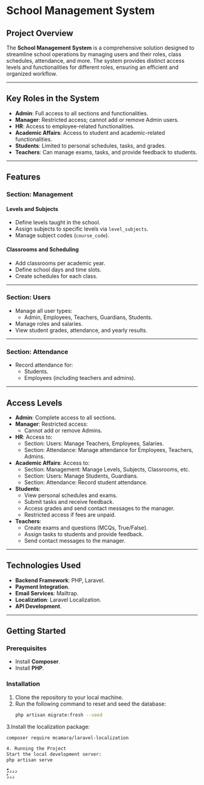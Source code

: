 # School Management System

## Project Overview

The **School Management System** is a comprehensive solution designed to streamline school operations by managing users and their roles, class schedules, attendance, and more. The system provides distinct access levels and functionalities for different roles, ensuring an efficient and organized workflow.

---

## Key Roles in the System

- **Admin**: Full access to all sections and functionalities.
- **Manager**: Restricted access; cannot add or remove Admin users.
- **HR**: Access to employee-related functionalities.
- **Academic Affairs**: Access to student and academic-related functionalities.
- **Students**: Limited to personal schedules, tasks, and grades.
- **Teachers**: Can manage exams, tasks, and provide feedback to students.

---

## Features

### **Section: Management**

#### Levels and Subjects
- Define levels taught in the school.
- Assign subjects to specific levels via `level_subjects`.
- Manage subject codes (`course_code`).

#### Classrooms and Scheduling
- Add classrooms per academic year.
- Define school days and time slots.
- Create schedules for each class.

---

### **Section: Users**
- Manage all user types:
  - Admin, Employees, Teachers, Guardians, Students.
- Manage roles and salaries.
- View student grades, attendance, and yearly results.

---

### **Section: Attendance**
- Record attendance for:
  - Students.
  - Employees (including teachers and admins).

---

## Access Levels

- **Admin**: Complete access to all sections.
- **Manager**: Restricted access:
  - Cannot add or remove Admins.
- **HR**: Access to:
  - Section: Users: Manage Teachers, Employees, Salaries.
  - Section: Attendance: Manage attendance for Employees, Teachers, Admins.
- **Academic Affairs**: Access to:
  - Section: Management: Manage Levels, Subjects, Classrooms, etc.
  - Section: Users: Manage Students, Guardians.
  - Section: Attendance: Record student attendance.
- **Students**:
  - View personal schedules and exams.
  - Submit tasks and receive feedback.
  - Access grades and send contact messages to the manager.
  - Restricted access if fees are unpaid.
- **Teachers**:
  - Create exams and questions (MCQs, True/False).
  - Assign tasks to students and provide feedback.
  - Send contact messages to the manager.

---

## Technologies Used

- **Backend Framework**: PHP, Laravel.
- **Payment Integration**.
- **Email Services**: Mailtrap.
- **Localization**: Laravel Localization.
- **API Development**.

---

## Getting Started

### Prerequisites
- Install **Composer**.
- Install **PHP**.

### Installation
1. Clone the repository to your local machine.
2. Run the following command to reset and seed the database:
   ```bash
   php artisan migrate:fresh --seed
3.Install the localization package:
   ```bash
composer require mcamara/laravel-localization

4. Running the Project
Start the local development server:
php artisan serve

ّّّّّذذذذ
ذذذّّ
